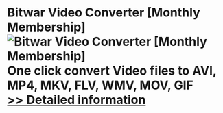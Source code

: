 # Bitwar Video Converter [Monthly Membership]<br />![Bitwar Video Converter [Monthly Membership]](https://mycommerce.akamaized.net/api/pimages/P301010004/BIG/301010004.PNG)<br />One click convert Video files to AVI, MP4, MKV, FLV, WMV, MOV, GIF<br />[>> Detailed information](https://secure.shareit.com/shareit/product.html?productid=301010004&affiliateid=200057808)